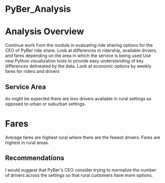 # PyBer_Analysis

# Analysis Overview
Continue work from the module in evaluating ride sharing options for the CEO of PyBer ride share.
Look at differences in ridership, available drivers, and fares depending on the area in which the service is being used
Use new Python visualization tools to provide easy understanding of key differences delineated by the data.
Look at economic options by weekly fares for riders and drivers

  ## Service Area
  As might be expected there are less drivers available in rural settings as opposed to urban or suburban settings.
  
  # Fares
  Average fares are highest rural where there are the fewest drivers. Fares are highest in rural areas.
  
  ## Recommendations
  
  I would suggest that PyBer's CEO consider trying to normalize the number of drivers across the settings so that rural customers have more options.
